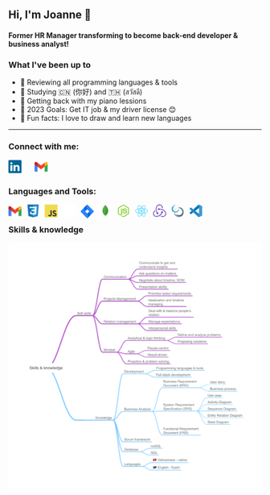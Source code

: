 ## Hi, I'm Joanne 👋

#### Former HR Manager transforming to become back-end developer & business analyst!

### What I've been up to

- 🤖 Reviewing all programming languages & tools
- 🔮 Studying 🇨🇳 (你好) and 🇹🇭 (สวัสดี)
- ️🎹 Getting back with my piano lessions
- ️🥊 2023 Goals: Get IT job & my driver license 😊
- 🎃 Fun facts: I love to draw and learn new languages

---

### Connect with me:

<a href="https://www.linkedin.com/in/joannersq/"><img alt="LinkedIn" src="./elements/linkedin-icon-2.svg" width="26px" style="padding-right:10px;"/></a>
&nbsp;&nbsp;
<img alt="Gmail" src="./elements/official-gmail-icon-2020.svg" width="26px" style="padding-right:10px;"/>

### Languages and Tools:

<img align="left" alt="HTML5" width="26px" src="./elements/official-gmail-icon-2020.svg" style="padding-right:10px;" />
<img align="left" alt="CSS" width="26px" src="./elements/css3-original.svg" style="padding-right:10px;" />
<img align="left" alt="JavaScript" width="26px" src="./elements/javascript-original.svg" style="padding-right:10px;" />
<img align="left" alt="GitHub" width="26px" src="./elements/github-icon-1.svg" style="padding-right:10px;" />
<img align="left" alt="Jira" width="26px" src="./elements/jira-3.svg" style="padding-right:10px;" />
<img align="left" alt="MongoDB" width="26px" src="./elements/mongodb-original.svg" style="padding-right:10px;" />
<img align="left" alt="NodeJS" width="26px" src="./elements/nodejs-original.svg" style="padding-right:10px;" />
<img align="left" alt="React" width="26px" src="./elements/react-original.svg" style="padding-right:10px;" />
<img align="left" alt="Redux" width="26px" src="./elements/redux.svg" style="padding-right:10px;" />
<img align="left" alt="Scrum" width="26px" src="./elements/scrum-1.svg" style="padding-right:10px;" />
<img align="left" alt="VSCode" width="26px" src="./elements/vscode-original.svg" style="padding-right:10px;" />

<br />

### Skills & knowledge

<img align="center" alt="Skills & knowledge" src="./elements/skill-knowledge.png" />

